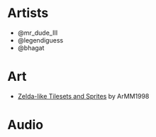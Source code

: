 # Artists
- @mr_dude_III
- @legendiguess
- @bhagat

# Art

- [Zelda-like Tilesets and Sprites](https://opengameart.org/content/zelda-like-tilesets-and-sprites) by ArMM1998

# Audio
